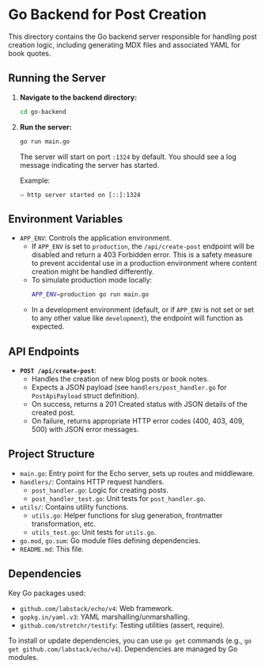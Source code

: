 # Go Backend for Post Creation

This directory contains the Go backend server responsible for handling post creation logic, including generating MDX files and associated YAML for book quotes.

## Running the Server

1.  **Navigate to the backend directory:**
    ```bash
    cd go-backend
    ```

2.  **Run the server:**
    ```bash
    go run main.go
    ```
    The server will start on port `:1324` by default. You should see a log message indicating the server has started.

    Example:
    ```
    ⇨ http server started on [::]:1324
    ```

## Environment Variables

*   `APP_ENV`: Controls the application environment.
    *   If `APP_ENV` is set to `production`, the `/api/create-post` endpoint will be disabled and return a 403 Forbidden error. This is a safety measure to prevent accidental use in a production environment where content creation might be handled differently.
    *   To simulate production mode locally:
        ```bash
        APP_ENV=production go run main.go
        ```
    *   In a development environment (default, or if `APP_ENV` is not set or set to any other value like `development`), the endpoint will function as expected.

## API Endpoints

*   **`POST /api/create-post`**:
    *   Handles the creation of new blog posts or book notes.
    *   Expects a JSON payload (see `handlers/post_handler.go` for `PostApiPayload` struct definition).
    *   On success, returns a 201 Created status with JSON details of the created post.
    *   On failure, returns appropriate HTTP error codes (400, 403, 409, 500) with JSON error messages.

## Project Structure

*   `main.go`: Entry point for the Echo server, sets up routes and middleware.
*   `handlers/`: Contains HTTP request handlers.
    *   `post_handler.go`: Logic for creating posts.
    *   `post_handler_test.go`: Unit tests for `post_handler.go`.
*   `utils/`: Contains utility functions.
    *   `utils.go`: Helper functions for slug generation, frontmatter transformation, etc.
    *   `utils_test.go`: Unit tests for `utils.go`.
*   `go.mod`, `go.sum`: Go module files defining dependencies.
*   `README.md`: This file.

## Dependencies

Key Go packages used:
*   `github.com/labstack/echo/v4`: Web framework.
*   `gopkg.in/yaml.v3`: YAML marshalling/unmarshalling.
*   `github.com/stretchr/testify`: Testing utilities (assert, require).

To install or update dependencies, you can use `go get` commands (e.g., `go get github.com/labstack/echo/v4`). Dependencies are managed by Go modules.
